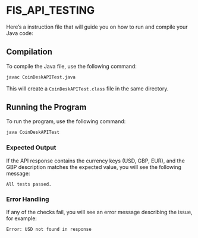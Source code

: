 # FIS_API_TESTING

Here’s a instruction file that will guide you on how to run and compile your Java code:

## Compilation

To compile the Java file, use the following command:

```bash
javac CoinDeskAPITest.java
```

This will create a `CoinDeskAPITest.class` file in the same directory.

## Running the Program

To run the program, use the following command:

```bash
java CoinDeskAPITest
```

### Expected Output

If the API response contains the currency keys (USD, GBP, EUR), and the GBP description matches the expected value, you will see the following message:

```
All tests passed.
```

### Error Handling

If any of the checks fail, you will see an error message describing the issue, for example:

```
Error: USD not found in response
```


